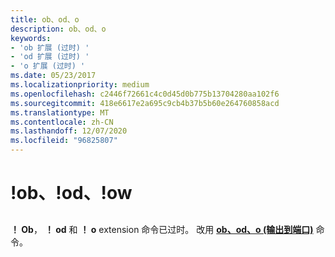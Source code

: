 ```yaml
---
title: ob、od、o
description: ob、od、o
keywords:
- 'ob 扩展 (过时) '
- 'od 扩展 (过时) '
- 'o 扩展 (过时) '
ms.date: 05/23/2017
ms.localizationpriority: medium
ms.openlocfilehash: c2446f72661c4c0d45d0b775b13704280aa102f6
ms.sourcegitcommit: 418e6617e2a695c9cb4b37b5b60e264760858acd
ms.translationtype: MT
ms.contentlocale: zh-CN
ms.lasthandoff: 12/07/2020
ms.locfileid: "96825807"
---
```

# <a name="ob-od-ow"></a>!ob、!od、!ow


## <span id="ddk__o__dbg"></span><span id="DDK__O__DBG"></span>


**！ Ob**， **！ od** 和 **！ o** extension 命令已过时。 改用 [**ob、od、o (输出到端口)**](ob--ow--od--output-to-port-.md) 命令。

 

 





